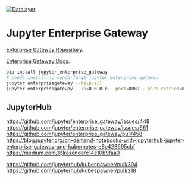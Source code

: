 [![Datalayer](https://docs.datalayer.io/logo/datalayer-25.svg)](https://datalayer.io)

# Jupyter Enterprise Gateway

[Enterprise Gateway Repository](https://github.com/jupyter-incubator/enterprise_gateway).

[Enterprise Gateway Docs](https://jupyter-enterprise-gateway.readthedocs.io/en/latest).

```bash
pip install jupyter_enterprise_gateway
# conda install -c conda-forge jupyter_enterprise_gateway
jupyter enterprisegateway --help-all
jupyter enterprisegateway --ip=0.0.0.0 --port=8889 --port_retries=0
```

## JupyterHub

https://github.com/jupyter/enterprise_gateway/issues/448
https://github.com/jupyter/enterprise_gateway/issues/661
https://github.com/jupyter/enterprise_gateway/pull/458
https://blog.jupyter.org/on-demand-notebooks-with-jupyterhub-jupyter-enterprise-gateway-and-kubernetes-e8e423695cbf
https://medium.com/@lresende/c14e10b9faa0

https://github.com/jupyterhub/kubespawner/pull/304
https://github.com/jupyterhub/kubespawner/pull/218
